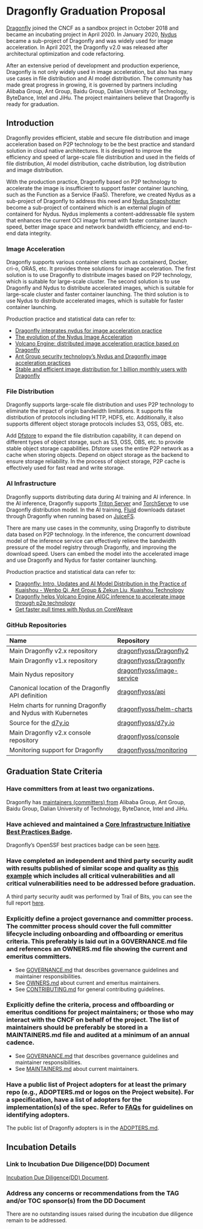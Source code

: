 # Dragonfly Graduation Proposal

[Dragonfly](https://d7y.io/) joined the CNCF as a sandbox project in October 2018 and became an
incubating project in April 2020. In January 2020, [Nydus](https://nydus.dev/) became
a sub-project of Dragonfly and was widely used for image acceleration.
In April 2021, the Dragonfly v2.0 was released after architectural optimization and code refactoring.

After an extensive period of development and production experience, Dragonfly is not only widely used in image acceleration,
but also has many use cases in file distribution and AI model distribution. The community has made great progress in growing,
it is governed by partners including Alibaba Group, Ant Group, Baidu Group, Dalian University of Technology, ByteDance,
Intel and JiHu. The project maintainers believe that Dragonfly is ready for graduation.

## Introduction

Dragonfly provides efficient, stable and secure file distribution and image acceleration based on P2P technology
to be the best practice and standard solution in cloud native architectures.
It is designed to improve the efficiency and speed of large-scale file distribution and used in the fields of file distribution,
AI model distribution, cache distribution, log distribution and image distribution.

With the production practice, Dragonfly based on P2P technology to accelerate the image is insufficient to support
faster container launching, such as the Function as a Service (FaaS).
Therefore, we created Nydus as a sub-project of Dragonfly to address this need
and [Nydus Snapshotter](https://github.com/containerd/nydus-snapshotter) become a sub-project of containerd
which is an external plugin of containerd for Nydus.
Nydus implements a content-addressable file system that enhances the current OCI image format with
faster container launch speed, better image space and network bandwidth efficiency, and end-to-end data integrity.

### Image Acceleration

Dragonfly supports various container clients such as containerd, Docker, cri-o, ORAS, etc.
It provides three solutions for image acceleration. The first solution is to use Dragonfly to distribute
images based on P2P technology, which is suitable for large-scale cluster. The second solution is to use Dragonfly and
Nydus to distribute accelerated images, which is suitable for large-scale cluster and faster container launching.
The third solution is to use Nydus to distribute accelerated images, which is suitable for faster container launching.

Production practice and statistical data can refer to:

- [Dragonfly integrates nydus for image acceleration practice](https://www.cncf.io/blog/2022/11/21/dragonfly-integrates-nydus-for-image-acceleration-practice/)
- [The evolution of the Nydus Image Acceleration](https://www.cncf.io/blog/2022/11/15/the-evolution-of-the-nydus-image-acceleration/)
- [Volcano Engine: distributed image acceleration practice based on Dragonfly](https://www.cncf.io/blog/2023/04/13/volcano-engine-distributed-image-acceleration-practice-based-on-dragonfly/)
- [Ant Group security technology’s Nydus and Dragonfly image acceleration practices](https://www.cncf.io/blog/2023/05/01/ant-group-security-technologys-nydus-and-dragonfly-image-acceleration-practices/)
- [Stable and efficient image distribution for 1 billion monthly users with Dragonfly](https://www.cncf.io/case-studies/kuaishou-technology/)

### File Distribution

Dragonfly supports large-scale file distribution and uses P2P technology to eliminate the impact of
origin bandwidth limitations. It supports file distribution of protocols including HTTP, HDFS, etc.
Additionally, it also supports different object storage protocols includes S3, OSS, OBS, etc.

Add [Dfstore](https://d7y.io/docs/concepts/terminology/dfstore) to expand the file distribution capability,
it can depend on different types of object storage, such as S3, OSS, OBS, etc. to provide stable object storage capabilities.
Dfstore uses the entire P2P network as a cache when storing objects. Depend on object storage as
the backend to ensure storage reliability. In the process of object storage, P2P cache is effectively
used for fast read and write storage.

### AI Infrastructure

Dragonfly supports distributing data during AI training and AI inference.
In the AI inference, Dragonfly supports [Triton Server](https://github.com/triton-inference-server/server) and [TorchServe](https://github.com/pytorch/serve)
to use Dragonfly distribution model. In the AI training, [Fluid](https://github.com/fluid-cloudnative/fluid) downloads
dataset through Dragonfly when running based on [JuiceFS](https://github.com/juicedata/juicefs).

There are many use cases in the community, using Dragonfly to distribute data based on P2P technology.
In the inference, the concurrent download model of the inference service can effectively relieve the bandwidth pressure of
the model registry through Dragonfly, and improving the download speed. Users can embed the model into the
accelerated image and use Dragonfly and Nydus for faster container launching.

Production practice and statistical data can refer to:

- [Dragonfly: Intro, Updates and AI Model Distribution in the Practice of Kuaishou - Wenbo Qi, Ant Group & Zekun Liu, Kuaishou Technology](https://sched.co/1PTJb)
- [Dragonfly helps Volcano Engine AIGC inference to accelerate image through p2p technology](https://mp.weixin.qq.com/s/kY6DxRFspAgOO23Na4dvTQ)
- [Get faster pull times with Nydus on CoreWeave](https://docs.coreweave.com/cloud-tools/nydus)

### GitHub Repositories

| Name                                                        | Repository                                                                  |
| :---------------------------------------------------------- | :-------------------------------------------------------------------------- |
| Main Dragonfly v2.x repository                              | [dragonflyoss/Dragonfly2](https://github.com/dragonflyoss/Dragonfly2)       |
| Main Dragonfly v1.x repository                              | [dragonflyoss/Dragonfly](https://github.com/dragonflyoss/Dragonfly)         |
| Main Nydus repository                                       | [dragonflyoss/image-service](https://github.com/dragonflyoss/image-service) |
| Canonical location of the Dragonfly API definition          | [dragonflyoss/api](https://github.com/dragonflyoss/api)                     |
| Helm charts for running Dragonfly and Nydus with Kubernetes | [dragonflyoss/helm-charts](https://github.com/dragonflyoss/helm-charts)     |
| Source for the [d7y.io](https://d7y.io/)                    | [dragonflyoss/d7y.io](https://github.com/dragonflyoss/d7y.io)               |
| Main Dragonfly v2.x console repository                      | [dragonflyoss/console](https://github.com/dragonflyoss/console)             |
| Monitoring support for Dragonfly                            | [dragonflyoss/monitoring](https://github.com/dragonflyoss/monitoring)       |

## Graduation State Criteria

### Have committers from at least two organizations.

Dragonfly has [maintainers (committers) from](https://github.com/dragonflyoss/Dragonfly2/blob/main/MAINTAINERS.md)
Alibaba Group, Ant Group, Baidu Group, Dalian University of Technology, ByteDance, Intel and JiHu.

### Have achieved and maintained a [Core Infrastructure Initiative Best Practices Badge](https://bestpractices.coreinfrastructure.org/).

Dragonfly’s OpenSSF best practices badge can be seen [here](https://bestpractices.coreinfrastructure.org/projects/7103).

### Have completed an independent and third party security audit with results published of similar scope and quality as [this example](https://github.com/envoyproxy/envoy#security-audit) which includes all critical vulnerabilities and all critical vulnerabilities need to be addressed before graduation.

A third party security audit was performed by Trail of Bits, you can see the full report [here](https://github.com/dragonflyoss/Dragonfly2/blob/main/docs/security/dragonfly-comprehensive-report-2023.pdf).

### Explicitly define a project governance and committer process. The committer process should cover the full committer lifecycle including onboarding and offboarding or emeritus criteria. This preferably is laid out in a GOVERNANCE.md file and references an OWNERS.md file showing the current and emeritus committers.

- See [GOVERNANCE.md](https://github.com/dragonflyoss/Dragonfly2/blob/main/GOVERNANCE.md) that describes governance
  guidelines and maintainer responsibilities.
- See [OWNERS.md](https://github.com/dragonflyoss/Dragonfly2/blob/main/OWNERS.md) about current and emeritus maintainers.
- See [CONTRIBUTING.md](https://github.com/dragonflyoss/Dragonfly2/blob/main/CONTRIBUTING.md) for general contributing guidelines.

### Explicitly define the criteria, process and offboarding or emeritus conditions for project maintainers; or those who may interact with the CNCF on behalf of the project. The list of maintainers should be preferably be stored in a MAINTAINERS.md file and audited at a minimum of an annual cadence.

- See [GOVERNANCE.md](https://github.com/dragonflyoss/Dragonfly2/blob/main/GOVERNANCE.md) that describes governance
  guidelines and maintainer responsibilities.
- See [MAINTAINERS.md](https://github.com/dragonflyoss/Dragonfly2/blob/main/MAINTAINERS.md) about current maintainers.

### Have a public list of Project adopters for at least the primary repo (e.g., ADOPTERS.md or logos on the Project website). For a specification, have a list of adopters for the implementation(s) of the spec. Refer to [FAQs](https://github.com/cncf/toc/blob/main/FAQ.md#what-is-the-definition-of-an-adopter) for guidelines on identifying adopters.

The public list of Dragonfly adopters is in the [ADOPTERS.md](https://github.com/dragonflyoss/Dragonfly2/blob/main/ADOPTERS.md).

## Incubation Details

### Link to Incubation Due Diligence(DD) Document

[Incubation Due Diligence(DD) Document](https://docs.google.com/document/d/1FauIs9BXRCioUCYPdO9gfy1uiPw9ESKRu0s4bgd5Dgw/edit#).

### Address any concerns or recommendations from the TAG and/or TOC sponsor(s) from the DD Document

There are no outstanding issues raised during the incubation due diligence remain to be addressed.

